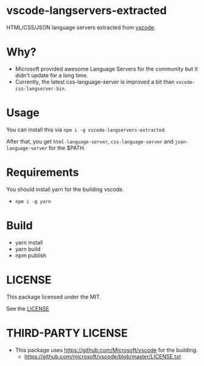 # vscode-langservers-extracted

HTML/CSS/JSON language servers extracted from [vscode](https://github.com/Microsoft/vscode).


# Why?

- Microsoft provided awesome Language Servers for the community but it didn't update for a long time.
- Currently, the latest css-language-server is improved a bit than `vscode-css-langserver-bin`.


# Usage

You can install this via `npm i -g vscode-langservers-extracted`.

After that, you get `html-language-server`, `css-language-server` and `json-language-server` for the $PATH.


# Requirements
You should install yarn for the building vscode.

- `npm i -g yarn`

# Build
- yarn install
- yarn build
- npm publish


# LICENSE

This package licensed under the MIT.

See the [LICENSE](./LICENSE)


# THIRD-PARTY LICENSE 

- This package uses https://github.com/Microsoft/vscode for the building.
  - https://github.com/microsoft/vscode/blob/master/LICENSE.txt

